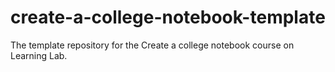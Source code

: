 # create-a-college-notebook-template
The template repository for the Create a college notebook course on Learning Lab.
